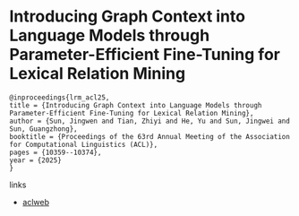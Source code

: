 # Introducing Graph Context into Language Models through Parameter-Efficient Fine-Tuning for Lexical Relation Mining

```
@inproceedings{lrm_acl25,
title = {Introducing Graph Context into Language Models through Parameter-Efficient Fine-Tuning for Lexical Relation Mining},
author = {Sun, Jingwen and Tian, Zhiyi and He, Yu and Sun, Jingwei and Sun, Guangzhong},
booktitle = {Proceedings of the 63rd Annual Meeting of the Association for Computational Linguistics (ACL)},
pages = {10359--10374},
year = {2025}
}
```

links
- [aclweb](https://aclanthology.org/2025.acl-long.511/)

